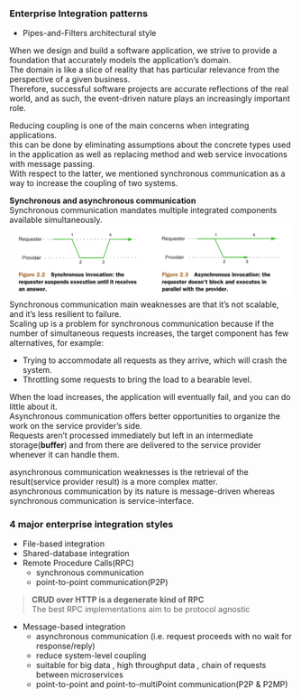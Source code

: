 ### Enterprise Integration patterns    
- Pipes-and-Filters architectural style   

When we design and build a software application, we strive to provide a foundation that accurately models the application’s domain.      
The domain is like a slice of reality that has particular relevance from the perspective of a given business.     
Therefore, successful software projects are accurate reflections of the real world, and as such, the event-driven nature plays an increasingly important role.   

Reducing coupling is one of the main concerns when integrating applications.    
this can be done by eliminating assumptions about the concrete types used in the application as well as replacing method and web service invocations with message passing.    
With respect to the latter, we mentioned synchronous communication as a way to increase the coupling of two systems.       

**Synchronous and asynchronous communication**     
Synchronous communication mandates multiple integrated components available simultaneously.     
![](./syncVSasync.png)     
Synchronous communication main weaknesses are that it’s not scalable, and it’s less resilient to failure.    
Scaling up is a problem for synchronous communication because if the number of simultaneous requests increases, the target component has few alternatives, for example:   
- Trying to accommodate all requests as they arrive, which will crash the system.     
- Throttling some requests to bring the load to a bearable level.    

When the load increases, the application will eventually fail, and you can do little about it.    
Asynchronous communication offers better opportunities to organize the work on the service provider’s side.     
Requests aren’t processed immediately but left in an intermediate storage(**buffer**) and from there are delivered to the service provider whenever it can handle them.    

asynchronous communication weaknesses is the retrieval of the result(service provider result) is a more complex matter.    
asynchronous communication by its nature is message-driven whereas synchronous communication is service-interface.

### 4 major enterprise integration styles    
- File-based integration
- Shared-database integration
- Remote Procedure Calls(RPC)    
    - synchronous communication
    - point-to-point communication(P2P)
>**CRUD over HTTP is a degenerate kind of RPC**    
> The best RPC implementations aim to be protocol agnostic
- Message-based integration
    - asynchronous communication (i.e. request proceeds with no wait for response/reply)
    - reduce system-level coupling
    - suitable for big data , high throughput data , chain of requests between microservices
    - point-to-point and point-to-multiPoint communication(P2P & P2MP)
